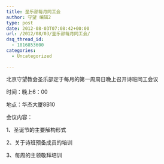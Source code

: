 ```yaml
---
title: 圣乐部每月同工会
author: 守望 编辑2
type: post
date: 2012-08-03T07:08:42+00:00
url: /2012/08/03/圣乐部每月同工会/
dsq_thread_id:
  - 1816853600
categories:
  - Uncategorized

---
```

北京守望教会圣乐部定于每月的第一周周日晚上召开诗班同工会议
  
时间：晚上6：00
  
地点：华杰大厦8B10
  
会议内容：
  
1、圣诞节的主要解构形式
  
2、关于诗班预备成员的培训
  
3、每周的主领敬拜培训